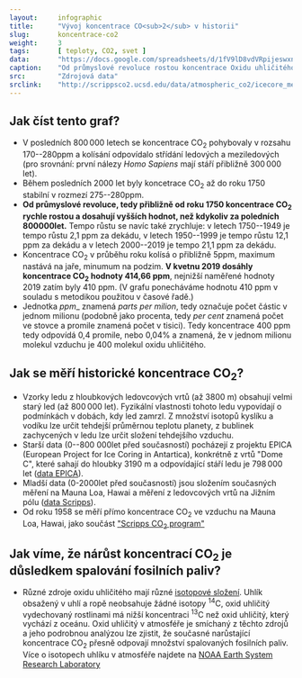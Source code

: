 ```yaml
---
layout:     infographic
title:      "Vývoj koncentrace CO<sub>2</sub> v historii"
slug:       koncentrace-co2
weight:     3
tags:       [ teploty, CO2, svet ]
data:       "https://docs.google.com/spreadsheets/d/1fV9lD8vdVRpijeswxnuqDnbRQOXayiP_mTLZvDOflmQ/edit?usp=sharing"
caption:    "Od průmyslové revoluce rostou koncentrace Oxidu uhličitého vysoko nad hodnoty, které byly na planetě během posledních 800&thinsp;000let a výrazně zvyšují skleníkový efekt a způsobují globální oteplování. Data pochází z analýzy ledovcových vrtů EPICA v Antarktidě a z přímých měření na Mauna Loa, Hawai."
src:	    "Zdrojová data"
srclink:    "http://scrippsco2.ucsd.edu/data/atmospheric_co2/icecore_merged_products"
---
```


## Jak číst tento graf?

* V posledních 800&thinsp;000 letech se koncentrace CO<sub>2</sub> pohybovaly v rozsahu 170--280ppm a kolísání odpovídalo střídání ledových a meziledových (pro srovnání: první nálezy *Homo Sapiens* mají stáří přibližně 300&thinsp;000 let).
* Během posledních 2000 let byly koncetrace CO<sub>2</sub> až do roku 1750 stabilní v rozmezí 275--280ppm.
* __Od průmyslové revoluce, tedy přibližně od roku 1750 koncentrace CO<sub>2</sub> rychle rostou a dosahují vyšších hodnot, než kdykoliv za poledních 800000let.__ Tempo růstu se navíc také zrychluje: v letech 1750--1949 je tempo růstu 2,1 ppm za dekádu, v letech 1950--1999 je tempo růstu 12,1 ppm za dekádu a v letech 2000--2019 je tempo 21,1 ppm za dekádu.
* Koncentrace CO<sub>2</sub> v průběhu roku kolísá o přibližně 5ppm, maximum nastává na jaře, minumum na podzim. __V kvetnu 2019 dosáhly koncentrace CO<sub>2</sub> hodnoty 414,66 ppm__, nejnižší naměřené hodnoty 2019 zatím byly 410 ppm. (V grafu ponecháváme hodnotu 410 ppm v souladu s metodikou použitou v časové řadě.)
* Jednotka _ppm__ znamená *parts per milion*, tedy označuje počet částic v jednom milionu (podobně jako procenta, tedy *per cent* znamená počet ve stovce a promile znamená počet v tisici). Tedy koncentrace 400 ppm tedy odpovídá 0,4 promile, nebo 0,04% a znamená, že v jednom milionu molekul vzduchu je 400 molekul oxidu uhličitého.

## Jak se měří historické koncentrace CO<sub>2</sub>?

* Vzorky ledu z hloubkových ledovcových vrtů (až 3800 m) obsahují velmi starý led (až 800&thinsp;000 let). Fyzikální vlastnosti tohoto ledu vypovídají o podmínkách v dobách, kdy led zamrzl. Z množství isotopů kyslíku a vodíku lze určit tehdejší průměrnou teplotu planety, z bublinek zachycených v ledu lze určit složení tehdejšího vzduchu.
* Starší data (0--800 000let před současností) pocházejí z projektu EPICA (European Project for Ice Coring in Antartica), konkrétně z vrtů "Dome C", které sahají do hloubky 3190 m a odpovídající stáří ledu je 798&thinsp;000 let ([data EPICA](ftp://ftp.ncdc.noaa.gov/pub/data/paleo/icecore/antarctica/epica_domec/edc-co2-2008.xls)).
* Mladší data (0-2000let před současností) jsou složením současných měření na Mauna Loa, Hawai a měření z ledovcových vrtů na Jižním pólu ([data Scripps](http://scrippsco2.ucsd.edu/data/atmospheric_co2/icecore_merged_products)).
* Od roku 1958 se měří přímo koncentrace CO<sub>2</sub> ve vzduchu na Mauna Loa, Hawai, jako součást ["Scripps CO<sub>2</sub> program"](https://scripps.ucsd.edu/programs/keelingcurve/)

## Jak víme, že nárůst koncentrací CO<sub>2</sub> je důsledkem spalování fosilních paliv?

* Různé zdroje oxidu uhličitého mají různé [isotopové složení](https://cs.wikipedia.org/wiki/Izotopy_uhl%C3%ADku). Uhlík obsažený v uhlí a ropě neobsahuje žádné isotopy <sup>14</sup>C, oxid uhličitý vydechovaný rostlinami má nižší koncentraci <sup>13</sup>C než oxid uhličitý, který vychází z oceánu. Oxid uhličitý v atmosféře je smíchaný z těchto zdrojů a jeho podrobnou analýzou lze zjistit, že současné narůstající koncentrace CO<sub>2</sub> přesně odpovají množství spalovaných fosilních paliv. Více o isotopech uhlíku v atmosféře najdete na [NOAA Earth System Research Laboratory](https://www.esrl.noaa.gov/gmd/outreach/isotopes/mixing.html)
